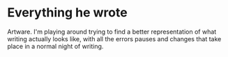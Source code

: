 # Everything he wrote

Artware. I'm playing around trying to find a better representation of what writing actually looks like, with all the errors pauses and changes that take place in a normal night of writing.
